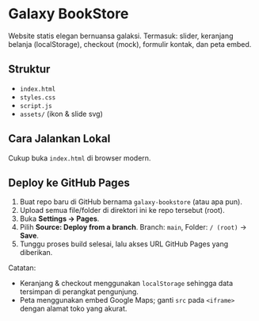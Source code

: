 # Galaxy BookStore
Website statis elegan bernuansa galaksi. Termasuk: slider, keranjang belanja (localStorage), checkout (mock), formulir kontak, dan peta embed.

## Struktur
- `index.html`
- `styles.css`
- `script.js`
- `assets/` (ikon & slide svg)

## Cara Jalankan Lokal
Cukup buka `index.html` di browser modern.

## Deploy ke GitHub Pages
1. Buat repo baru di GitHub bernama `galaxy-bookstore` (atau apa pun).
2. Upload semua file/folder di direktori ini ke repo tersebut (root).
3. Buka **Settings → Pages**.
4. Pilih **Source: Deploy from a branch**. Branch: `main`, Folder: `/ (root)` → **Save**.
5. Tunggu proses build selesai, lalu akses URL GitHub Pages yang diberikan.

Catatan:
- Keranjang & checkout menggunakan `localStorage` sehingga data tersimpan di perangkat pengunjung.
- Peta menggunakan embed Google Maps; ganti `src` pada `<iframe>` dengan alamat toko yang akurat.
